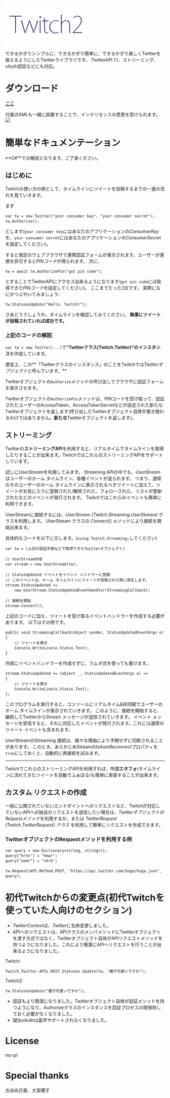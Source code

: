 ![](https://raw.githubusercontent.com/syuilo/Twitch2/master/twitch2.png)

できるかぎりシンプルに、できるかぎり簡単に、できるかぎり美しくTwitterを扱えるようにしたTwitterライブラリです。
TwitterAPI 1.1、ストリーミング、xAuth認証などにも対応。

# ダウンロード
**[ここ](http://syuilo.com/Twitch.zip)**

付属のXMLも一緒に設置することで、インテリセンスの恩恵を受けられます。
![](http://syuilo.com/twitch/twitchintellisense.png)

# 簡単なドキュメンテーション
**C#**での解説となります。ご了承ください。
## はじめに
Twitchの使い方の例として、タイムラインにツイートを投稿するまでの一連の流れを見ていきます。

まず
```CSharp
var tw = new Twitter("your consumer key", "your consumer secret");
tw.Authorize();
```
とします(`your consumer key`にはあなたのアプリケーションの*ConsumerKey*を、`your consumer secret`にはあなたのアプリケーションの*ConsumerSecret*を設定してください)。

すると規定のウェブブラウザで連携認証フォームが表示されます。ユーザーが連携を許可すると*PINコード*が得られます。
次に、
```CSharp
tw = await tw.AuthorizePin("got pin code");
```
とすることでTwitterAPIにアクセス出来るようになります(`got pin code`には取得できた*PINコード*を設定してください)。
ここまでたった3文です。
実際になにかつぶやいてみましょう:
```CSharp
tw.StatusesUpdate("Hello, Twitch!");
```
さあどうでしょうか。タイムラインを確認してみてください。
**無事にツイートが投稿されていれば成功です。**

### 上記のコードの解説
`var tw = new Twitter(...)`で***Twitterクラス(Twitch.Twitter)*のインスタンス**を作成しています。

便宜上、この**「Twitterクラスのインスタンス」のことをTwitchでは*Twitterオブジェクト*と呼んでいます。**

Twitterオブジェクトの`Authorize`メソッドの呼び出しでブラウザに認証フォームを表示させます。

Twitterオブジェクトの`AuthorizePin`メソッドは、PINコードを受け取って、認証されたユーザーのAccessToken、AccessTokenSecretなどが設定された新たなTwitterオブジェクトを返します(呼び出したTwitterオブジェクト自体が書き換わるわけではありません。**新たな**Twitterオブジェクトを返します)。

## ストリーミング
Twitterの**ストリーミングAPI**を利用すると、リアルタイムでタイムラインを取得したりすることが出来ます。TwitchではこれらのストリーミングAPIをサポートしています。

試しに*UserStream*を利用してみます。
Streaming APIの中でも、*UserStream*はユーザーのホーム タイムライン、各種イベントが送られます。
つまり、通常のそのユーザーのホーム タイムラインに表示されるべきツイートに加えて、ツイートがお気に入りに登録された/解除された、フォローされた、リストが更新されたなどのイベントが発行されます。
Twitchではこれらのイベントも簡単に利用できます。

UserStreamに接続するには、*UserStream (Twitch.Streaming.UserStream)* クラスを利用します。
UserStream クラスの *Connect()* メソッドにより接続を開始出来ます。

具体的なコードを以下に示します。(`using Twitch.Streaming;`してください)
```CSharp
var tw = (上記の認証手順などで取得できたTwitterオブジェクト)
 
// UserStream作成
var stream = new UserStream(tw);
 
// StatusUpdated イベントをイベント ハンドラーに登録
// このイベントは、ホーム タイムラインにツイートが投稿された際に発生します。
stream.StatusUpdated += 
    new UserStream.StatusUpdatedEventHandler(StreamingCallback);
 
// 接続を開始
stream.Connect();
```
上記のコードに加え、ツイートを受け取るイベントハンドラーを作成する必要があります。
以下はその例です。
```CSharp
public void StreamingCallback(object sender, StatusUpdatedEventArgs e)
{
    // ツイートを表示
    Console.WriteLine(e.Status.Text);
}
```
外部にイベントハンドラーを作成せずに、ラムダ式を使っても書けます。
```CSharp
stream.StatusUpdated += (object _, StatusUpdatedEventArgs e) =>
{
    // ツイートを表示
    Console.WriteLine(e.Status.Text);
};
```
このプログラムを実行すると、コンソールにリアルタイム&非同期でユーザーのホーム タイムラインが表示されていきます。
このように、接続を開始すると、継続してTwitterからStream メッセージが送信されていきます。
イベント メッセージを受信すると、それに対応したイベントが発行されます。これには通常のツイート イベントも含まれます。

UserStreamのStreaming 接続は、様々な理由により予期せずに切断されることがあります。
このとき、あらかじめStreamの*IsAutoReconnect*プロパティを`true`にしておくと、自動的に再接続を試みます。

---

TwitchでこれらのストリーミングAPIを利用すれば、所謂**エタフォ**(タイムラインに流れてきたツイートを自動でふぁぼる)も簡単に実装することが出来ます。

## カスタム リクエストの作成
一般に公開されていないエンドポイントへのリクエストなど、Twitchが対応していないAPIへの独自のリクエストを送信したい場合は、*TwitterオブジェクトのRequestメソッド*を利用するか、または *TwitterRequest (Twitch.TwitterRequest) クラス* を利用して簡単にリクエストを作成できます。

### TwitterオブジェクトのRequestメソッドを利用する例
```
var query = new Dictionary<string, string>();
query["hrtn"] = "hmwr";
query["oomr"] = "skrk";

tw.Request(API.Method.POST, "https://api.twitter.com/hoge/huga.json", query);
```

# 初代Twitchからの変更点(初代Twitchを使っていた人向けのセクション)
- *TwitterContext*は、*Twitter*に名称変更しました。
- APIへのリクエストは、APIクラスのメンバメソッドにTwitterオブジェクトを渡す方式ではなく、Twitterオブジェクト自体がAPIリクエストメソッドを持つようになりました。これにより簡潔にAPIへリクエストを行うことが出来るようになりました。

Twitch:
```
Twitch.Twitter.APIs.REST.Statuses.Update(tw, "櫻子可愛いですわ");
```
Twitch2:
```
tw.StatusesUpdate("櫻子可愛いですわ");
```

- 認証もより簡潔になりました。Twitterオブジェクト自体が認証メソッドを持つようになり、Authorizeクラスのインスタンスを認証プロセスの間保持しておく必要がなくなりました。
- 疑似xAuthは最早サポートされなくなりました。

# License
ms-pl

# Special thanks
古谷向日葵、大室櫻子

